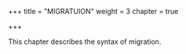 +++
title = "MIGRATUION"
weight = 3
chapter = true

+++

This chapter describes the syntax of migration.
